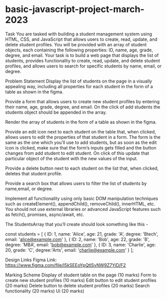 # basic-javascript-project-march-2023
Task
You are tasked with building a student management system using HTML, CSS, and JavaScript that allows users to create, read, update, and delete student profiles. You will be provided with an array of student objects, each containing the following properties: ID, name, age, grade, degree, and email.
Your task is to build a web page that displays the list of students, provides functionality to create, read, update, and delete student profiles, and allows users to search for specific students by name, email, or degree.

Problem Statement
Display the list of students on the page in a visually appealing way, including all properties for each student in the form of a table as shown in the figma.


Provide a form that allows users to create new student profiles by entering their name, age, grade, degree, and email. On the click of add students the students object should be appended in the array.


Render the array of students in the form of a table as shown in the figma.


Provide an edit icon next to each student on the table that, when clicked, allows users to edit the properties of that student in a form. The form is the same as the one which you’ll use to add students, but as soon as the edit icon is clicked, make sure that the form’s inputs gets filled and the button changes from add student to edit student. On click of this update that particular object of the student with the new values of the input.


Provide a delete button next to each student on the list that, when clicked, deletes that student profile.


Provide a search box that allows users to filter the list of students by name,email, or degree.


Implement all functionality using only basic DOM manipulation techniques such as createElement(), appendChild(), removeChild(), innerHTML, etc. You should not use external libraries or advanced JavaScript features such as fetch(), promises, async/await, etc.


The StudentsArray that you’ll create should look something like this -


const students = [ { ID: 1, name: 'Alice', age: 21, grade: 'A', degree: 'Btech', email: 'alice@example.com' }, { ID: 2, name: 'Bob', age: 22, grade: 'B', degree: 'MBA', email: 'bob@example.com' }, { ID: 3, name: 'Charlie', age: 20, grade: 'C', degree:'Arts', email: 'charlie@example.com' } ];

Design Links
Figma Link:
https://www.figma.com/file/I5kSEEoYpQtlSyNW9Z7YiD/F2

Marking Scheme
Display of student table on the page (10 marks)
Form to create new student profiles (10 marks)
Edit button to edit student profiles (20 marks)
Delete button to delete student profiles (20 marks)
Search functionality (20 marks)
Ui (20 marks)
